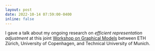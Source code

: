 ```yaml
---
layout: post
date: 2022-10-14 07:59:00-0400
inline: false
---
```


I gave a talk about my ongoing research on *efficient representation adjustment* at this joint [Workshop on Graphical Models](https://wiki.tum.de/display/mathstat/ETH-UCPH-TUM+Workshop+on+Graphical+Models) between ETH Zürich, University of Copenhagen, and Technical University of Munich.

